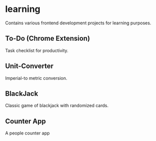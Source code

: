 # learning
Contains various frontend development projects for learning purposes. 

## To-Do (Chrome Extension)
Task checklist for productivity. 

## Unit-Converter
Imperial-to metric conversion. 

## BlackJack
Classic game of blackjack with randomized cards. 

## Counter App
A people counter app


